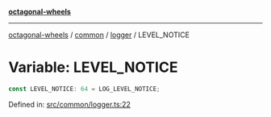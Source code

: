 [**octagonal-wheels**](../../../README.md)

***

[octagonal-wheels](../../../modules.md) / [common](../../README.md) / [logger](../README.md) / LEVEL\_NOTICE

# Variable: LEVEL\_NOTICE

```ts
const LEVEL_NOTICE: 64 = LOG_LEVEL_NOTICE;
```

Defined in: [src/common/logger.ts:22](https://github.com/vrtmrz/octagonal-wheels/blob/main/src/common/logger.ts#L22)
